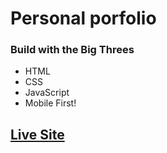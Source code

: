 # Personal porfolio 
### Build with the Big Threes
* HTML
* CSS
* JavaScript
* Mobile First!

## [Live Site](https://erickfelix.netlify.app/)
